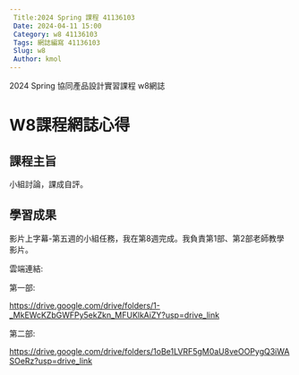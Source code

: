 ```yaml
---
 Title:2024 Spring 課程 41136103
 Date: 2024-04-11 15:00
 Category: w8 41136103
 Tags: 網誌編寫 41136103
 Slug: w8
 Author: kmol
---
```


2024 Spring 協同產品設計實習課程 w8網誌

<!-- PELICAN_END_SUMMARY -->


# W8課程網誌心得

## 課程主旨

小組討論，課成自評。

## 學習成果

影片上字幕-第五週的小組任務，我在第8週完成。我負責第1部、第2部老師教學影片。

雲端連結:

第一部:

https://drive.google.com/drive/folders/1-_MkEWcKZbGWFPy5ekZkn_MFUKlkAiZY?usp=drive_link

第二部:

https://drive.google.com/drive/folders/1oBe1LVRF5gM0aU8veOOPygQ3iWASOeRz?usp=drive_link


